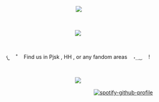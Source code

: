 <p align="center">
​​ <img src="https://i.postimg.cc/gcy8NNVF/tumblr-8f7efa29d0329bcbfab71b52f99045ec-f0f772ec-2048-1.png">
</p>


  ⠀⠀⠀ ⠀⠀ ⠀  ⠀⠀⠀ ⠀⠀ ⠀ ⠀⠀⠀      <p align="center">
  ![](https://komarev.com/ghpvc/?username=antidosage&color=f7628e&style=flat&label=CUTIES)
</p>  ⠀

<p align="center">
 𐔌ㅤ ˚ㅤ Find us in Pjsk , HH , or any fandom areasㅤ ˖̣̣̣ ͜ ㅤ ! 
 </p>                                        ⠀⠀ ⠀⠀ ⠀  ⠀⠀⠀ ⠀⠀ ⠀ ⠀⠀⠀ 



<p align="center">
    
 <img src="https://i.postimg.cc/vHGx9Rxh/tumblr-d44a640496bec8fee5867b857f7115b1-8d5122b2-100.png">

　　　　　　　　　　　　　　　　　　　　　[![spotify-github-profile](https://spotify-github-profile.kittinanx.com/api/view?uid=l4qbftv56yoj5c9suzect2wm6&cover_image=true&theme=novatorem&show_offline=true&background_color=121212&interchange=false&bar_color=ff80a6&bar_color_cover=false)](https://github.com/kittinan/spotify-github-profile)
